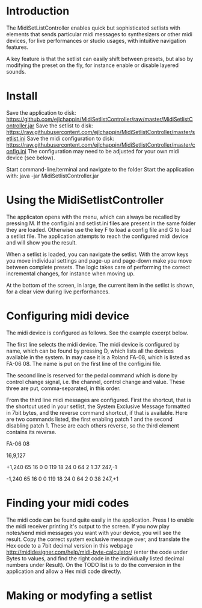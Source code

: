 # Introduction
The MidiSetListController enables quick but sophisticated setlists with elements that sends particular midi messages to synthesizers or other midi devices, for live performances or studio usages, with intuitive navigation features.

A key feature is that the setlist can easily shift between presets, but also by modifying the preset on the fly, for instance enable or disable layered sounds.

# Install

Save the application to disk: https://github.com/ejlchappin/MidiSetlistController/raw/master/MidiSetlistController.jar 
Save the setlist to disk: https://raw.githubusercontent.com/ejlchappin/MidiSetlistController/master/setlist.ini
Save the midi configuration to disk: https://raw.githubusercontent.com/ejlchappin/MidiSetlistController/master/config.ini
The configuration may need to be adjusted for your own midi device (see below).

Start command-line/terminal and navigate to the folder
Start the application with:
java -jar MidiSetlistController.jar

# Using the MidiSetlistController

The applicaton opens with the menu, which can always be recalled by pressing M. If the config.ini and setlist.ini files are present in the same folder they are loaded. Otherwise use the key F to load a config file and G to load a setlist file. The application attempts to reach the configured midi device and will show you the result. 

When a setlist is loaded, you can navigate the setlist. With the arrow keys you move individual settings and page-up and page-down make you move between complete presets. The logic takes care of performing the correct incremental changes, for instance when moving up. 

At the bottom of the screen, in large, the current item in the setlist is shown, for a clear view during live performances.

# Configuring midi device

The midi device is configured as follows. See the example excerpt below.

The first line selects the midi device. The midi device is configured by name, which can be found by pressing D, which lists all the devices available in the system. In may case it is a Roland FA-08, which is listed as FA-06 08. The name is put on the first line of the config.ini file.

The second line is reserved for the pedal command which is done by control change signal, i.e. the channel, control change and value. These three are put, comma-separated, in this order.

From the third line midi messages are configured. First the shortcut, that is the shortcut used in your setlist, the System Exclusive Message formatted in 7bit bytes, and the reverse command shortcut, if that is available. Here are two commands listed, the first enabling patch 1 and the second disabling patch 1. These are each others reverse, so the third element contains its reverse.  

FA-06 08

16,9,127

+1,240 65 16 0 0 119 18 24 0 64 2 1 37 247,-1

-1,240 65 16 0 0 119 18 24 0 64 2 0 38 247,+1

# Finding your midi codes
The midi code can be found quite easily in the application. Press I to enable the midi receiver printing it's output to the screen. If you now play notes/send midi messages you want with your device, you will see the result. Copy the correct system exclusive message over, and translate the Hex code to a 7bit decimal version in this webpage http://mididesigner.com/help/midi-byte-calculator/ (enter the code under Bytes to values, and find the right code in the individually listed decimal numbers under Result). On the TODO list is to do the conversion in the application and allow a Hex midi code directly.

# Making or modyfing a setlist
